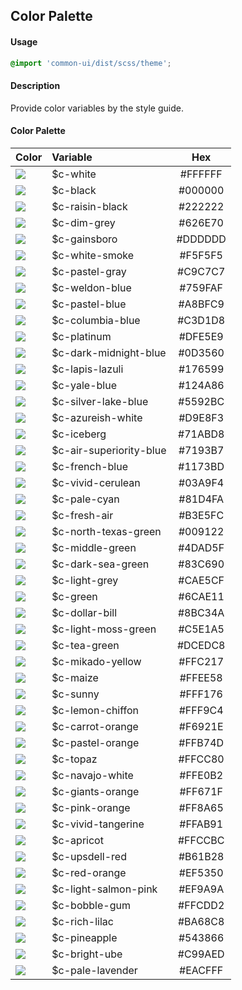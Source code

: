 ## Color Palette
#### Usage
```SCSS
@import 'common-ui/dist/scss/theme';
```

#### Description
Provide color variables by the style guide.



#### Color Palette
Color                                                          | Variable                 | Hex       
:------------------------------------------------------------- | :----------------------- | :------: 
![](http://via.placeholder.com/100x48/FFFFFF/fff&text=&nbsp;)  | $c-white                 | #FFFFFF 
![](http://via.placeholder.com/100x48/000000/fff&text=&nbsp;)  | $c-black                 | #000000    
![](http://via.placeholder.com/100x48/222222/fff&text=&nbsp;)  | $c-raisin-black          | #222222    
![](http://via.placeholder.com/100x48/626E70/fff&text=&nbsp;)  | $c-dim-grey              | #626E70 
![](http://via.placeholder.com/100x48/DDDDDD/fff&text=&nbsp;)  | $c-gainsboro             | #DDDDDD    
![](http://via.placeholder.com/100x48/F5F5F5/fff&text=&nbsp;)  | $c-white-smoke           | #F5F5F5
![](http://via.placeholder.com/100x48/C9C7C7/fff&text=&nbsp;)  | $c-pastel-gray           | #C9C7C7
![](http://via.placeholder.com/100x48/759FAF/fff&text=&nbsp;)  | $c-weldon-blue           | #759FAF 
![](http://via.placeholder.com/100x48/A8BFC9/fff&text=&nbsp;)  | $c-pastel-blue           | #A8BFC9 
![](http://via.placeholder.com/100x48/C3D1D8/fff&text=&nbsp;)  | $c-columbia-blue         | #C3D1D8 
![](http://via.placeholder.com/100x48/DFE5E9/fff&text=&nbsp;)  | $c-platinum              | #DFE5E9 
![](http://via.placeholder.com/100x48/0D3560/fff&text=&nbsp;)  | $c-dark-midnight-blue    | #0D3560 
![](http://via.placeholder.com/100x48/176599/fff&text=&nbsp;)  | $c-lapis-lazuli          | #176599 
![](http://via.placeholder.com/100x48/124A86/fff&text=&nbsp;)  | $c-yale-blue             | #124A86 
![](http://via.placeholder.com/100x48/5592BC/fff&text=&nbsp;)  | $c-silver-lake-blue      | #5592BC 
![](http://via.placeholder.com/100x48/D9E8F3/fff&text=&nbsp;)  | $c-azureish-white        | #D9E8F3
![](http://via.placeholder.com/100x48/71ABD8/fff&text=&nbsp;)  | $c-iceberg               | #71ABD8
![](http://via.placeholder.com/100x48/7193B7/fff&text=&nbsp;)  | $c-air-superiority-blue  | #7193B7
![](http://via.placeholder.com/100x48/1173BD/fff&text=&nbsp;)  | $c-french-blue           | #1173BD 
![](http://via.placeholder.com/100x48/03A9F4/fff&text=&nbsp;)  | $c-vivid-cerulean        | #03A9F4 
![](http://via.placeholder.com/100x48/81D4FA/fff&text=&nbsp;)  | $c-pale-cyan             | #81D4FA 
![](http://via.placeholder.com/100x48/B3E5FC/fff&text=&nbsp;)  | $c-fresh-air             | #B3E5FC 
![](http://via.placeholder.com/100x48/009122/fff&text=&nbsp;)  | $c-north-texas-green     | #009122 
![](http://via.placeholder.com/100x48/4DAD5F/fff&text=&nbsp;)  | $c-middle-green          | #4DAD5F 
![](http://via.placeholder.com/100x48/83C690/fff&text=&nbsp;)  | $c-dark-sea-green        | #83C690 
![](http://via.placeholder.com/100x48/CAE5CF/fff&text=&nbsp;)  | $c-light-grey            | #CAE5CF 
![](http://via.placeholder.com/100x48/6CAE11/fff&text=&nbsp;)  | $c-green                 | #6CAE11 
![](http://via.placeholder.com/100x48/8BC34A/fff&text=&nbsp;)  | $c-dollar-bill           | #8BC34A 
![](http://via.placeholder.com/100x48/C5E1A5/fff&text=&nbsp;)  | $c-light-moss-green      | #C5E1A5 
![](http://via.placeholder.com/100x48/DCEDC8/fff&text=&nbsp;)  | $c-tea-green             | #DCEDC8 
![](http://via.placeholder.com/100x48/FFC217/fff&text=&nbsp;)  | $c-mikado-yellow         | #FFC217 
![](http://via.placeholder.com/100x48/FFEE58/fff&text=&nbsp;)  | $c-maize                 | #FFEE58 
![](http://via.placeholder.com/100x48/FFF176/fff&text=&nbsp;)  | $c-sunny                 | #FFF176 
![](http://via.placeholder.com/100x48/FFF9C4/fff&text=&nbsp;)  | $c-lemon-chiffon         | #FFF9C4 
![](http://via.placeholder.com/100x48/F6921E/fff&text=&nbsp;)  | $c-carrot-orange         | #F6921E 
![](http://via.placeholder.com/100x48/FFB74D/fff&text=&nbsp;)  | $c-pastel-orange         | #FFB74D 
![](http://via.placeholder.com/100x48/FFCC80/fff&text=&nbsp;)  | $c-topaz                 | #FFCC80 
![](http://via.placeholder.com/100x48/FFE0B2/fff&text=&nbsp;)  | $c-navajo-white          | #FFE0B2 
![](http://via.placeholder.com/100x48/FF671F/fff&text=&nbsp;)  | $c-giants-orange         | #FF671F 
![](http://via.placeholder.com/100x48/FF8A65/fff&text=&nbsp;)  | $c-pink-orange           | #FF8A65 
![](http://via.placeholder.com/100x48/FFAB91/fff&text=&nbsp;)  | $c-vivid-tangerine       | #FFAB91 
![](http://via.placeholder.com/100x48/FFCCBC/fff&text=&nbsp;)  | $c-apricot               | #FFCCBC 
![](http://via.placeholder.com/100x48/B61B28/fff&text=&nbsp;)  | $c-upsdell-red           | #B61B28 
![](http://via.placeholder.com/100x48/EF5350/fff&text=&nbsp;)  | $c-red-orange            | #EF5350 
![](http://via.placeholder.com/100x48/EF9A9A/fff&text=&nbsp;)  | $c-light-salmon-pink     | #EF9A9A 
![](http://via.placeholder.com/100x48/FFCDD2/fff&text=&nbsp;)  | $c-bobble-gum            | #FFCDD2 
![](http://via.placeholder.com/100x48/BA68C8/fff&text=&nbsp;)  | $c-rich-lilac            | #BA68C8 
![](http://via.placeholder.com/100x48/543866/fff&text=&nbsp;)  | $c-pineapple             | #543866 
![](http://via.placeholder.com/100x48/C99AED/fff&text=&nbsp;)  | $c-bright-ube            | #C99AED 
![](http://via.placeholder.com/100x48/EACFFF/fff&text=&nbsp;)  | $c-pale-lavender         | #EACFFF 
